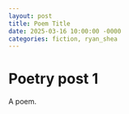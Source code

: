 ```yaml
---
layout: post
title: Poem Title
date: 2025-03-16 10:00:00 -0000
categories: fiction, ryan_shea
---
```


# Poetry post 1

A poem.
